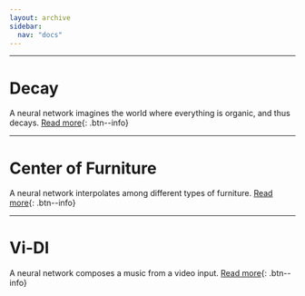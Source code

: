 ```yaml
---
layout: archive
sidebar:
  nav: "docs"
---
```


---

# Decay
A neural network imagines the world where everything is organic, and thus decays.
[Read more](#link){: .btn--info}

---

# Center of Furniture
A neural network interpolates among different types of furniture.
[Read more](#link){: .btn--info}

---

# Vi-DI
A neural network composes a music from a video input.
[Read more](#link){: .btn--info}
